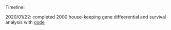 
Timeline:

2020/01/22: completed 2000 house-keeping gene diffeerential and survival analysis with [code](run.R)
